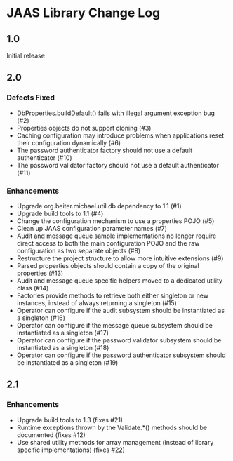 # JAAS Library Change Log

## 1.0

Initial release

## 2.0

### Defects Fixed

* DbProperties.buildDefault() fails with illegal argument exception bug (#2)
* Properties objects do not support cloning (#3)
* Caching configuration may introduce problems when applications reset their configuration dynamically (#6)
* The password authenticator factory should not use a default authenticator (#10)
* The password validator factory should not use a default authenticator (#11)

### Enhancements

* Upgrade org.beiter.michael.util.db dependency to 1.1 (#1)
* Upgrade build tools to 1.1 (#4)
* Change the configuration mechanism to use a properties POJO (#5)
* Clean up JAAS configuration parameter names (#7)
* Audit and message queue sample implementations no longer require direct access to both the main configuration POJO
  and the raw configuration as two separate objects (#8)
* Restructure the project structure to allow more intuitive extensions (#9)
* Parsed properties objects should contain a copy of the original properties (#13)
* Audit and message queue specific helpers moved to a dedicated utility class (#14)
* Factories provide methods to retrieve both either singleton or new instances, instead of always returning a singleton
  (#15)
* Operator can configure if the audit subsystem should be instantiated as a singleton (#16)
* Operator can configure if the message queue subsystem should be instantiated as a singleton (#17)
* Operator can configure if the password validator subsystem should be instantiated as a singleton (#18)
* Operator can configure if the password authenticator subsystem should be instantiated as a singleton (#19)

## 2.1

### Enhancements

* Upgrade build tools to 1.3 (fixes #21)
* Runtime exceptions thrown by the Validate.*() methods should be documented (fixes #12)
* Use shared utility methods for array management (instead of library specific implementations) (fixes #22)
